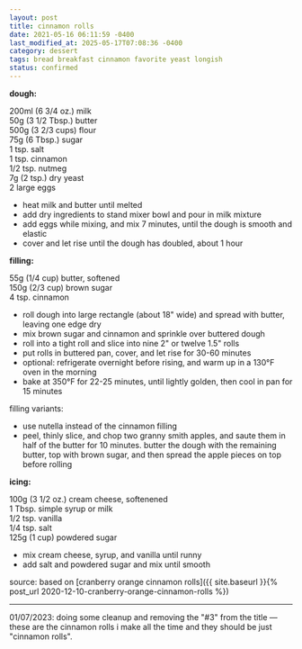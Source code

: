 ```yaml
---
layout: post
title: cinnamon rolls
date: 2021-05-16 06:11:59 -0400
last_modified_at: 2025-05-17T07:08:36 -0400
category: dessert
tags: bread breakfast cinnamon favorite yeast longish
status: confirmed
---
```


**dough:**

200ml (6 3/4 oz.) milk  
50g (3 1/2 Tbsp.) butter  
500g (3 2/3 cups) flour  
75g (6 Tbsp.) sugar  
1 tsp. salt  
1 tsp. cinnamon  
1/2 tsp. nutmeg  
7g (2 tsp.) dry yeast  
2 large eggs  

* heat milk and butter until melted
* add dry ingredients to stand mixer bowl and pour in milk mixture
* add eggs while mixing, and mix 7 minutes, until the dough is smooth and elastic
* cover and let rise until the dough has doubled, about 1 hour

**filling:**

55g (1/4 cup) butter, softened  
150g (2/3 cup) brown sugar  
4 tsp. cinnamon  
* roll dough into large rectangle (about 18" wide) and spread with butter, leaving one edge dry
* mix brown sugar and cinnamon and sprinkle over buttered dough
* roll into a tight roll and slice into nine 2" or twelve 1.5" rolls
* put rolls in buttered pan, cover, and let rise for 30-60 minutes
* optional: refrigerate overnight before rising, and warm up in a 130°F oven in the morning
* bake at 350°F for 22-25 minutes, until lightly golden, then cool in pan for 15 minutes

filling variants:
* use nutella instead of the cinnamon filling
* peel, thinly slice, and chop two granny smith apples, and saute them in half of the butter for
  10 minutes. butter the dough with the remaining butter, top with brown sugar, and then spread
  the apple pieces on top before rolling

**icing:**

100g (3 1/2 oz.) cream cheese, softenened  
1 Tbsp. simple syrup or milk  
1/2 tsp. vanilla  
1/4 tsp. salt  
125g (1 cup) powdered sugar  
* mix cream cheese, syrup, and vanilla until runny
* add salt and powdered sugar and mix until smooth

source: based on [cranberry orange cinnamon rolls]({{ site.baseurl }}{% post_url 2020-12-10-cranberry-orange-cinnamon-rolls %})

---

01/07/2023: doing some cleanup and removing the "#3" from the title — these are the cinnamon rolls
i make all the time and they should be just "cinnamon rolls".
